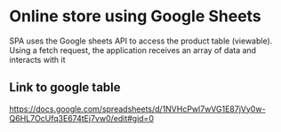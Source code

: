 # Online store using Google Sheets

SPA uses the Google sheets API to access the product table (viewable).
Using a fetch request, the application receives an array of data and interacts with it

## Link to google table

https://docs.google.com/spreadsheets/d/1NVHcPwl7wVG1E87jVy0w-Q6HL7OcUfq3E674tEj7vw0/edit#gid=0
